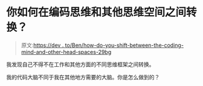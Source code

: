 # 你如何在编码思维和其他思维空间之间转换？

> 原文:[https://dev . to/Ben/how-do-you-shift-between-the-coding-mind-and-other-head-spaces-29bg](https://dev.to/ben/how-do-you-shift-between-the-coding-mindset-and-other-head-spaces-29bg)

我发现自己不得不在工作和其他方面的不同思维框架之间转换。

我的代码大脑不同于我在其他地方需要的大脑。你是怎么做到的？